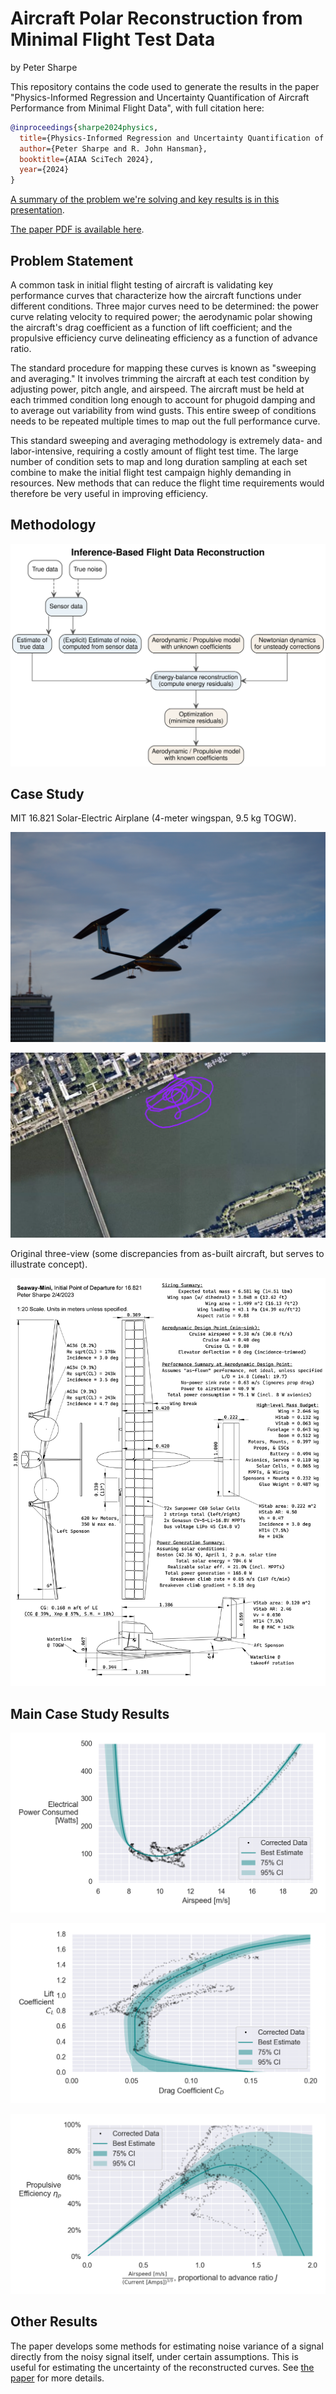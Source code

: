 # Aircraft Polar Reconstruction from Minimal Flight Test Data

by Peter Sharpe

This repository contains the code used to generate the results in the paper "Physics-Informed Regression and Uncertainty Quantification of Aircraft Performance from Minimal Flight Data", with full citation here:

```bibtex
@inproceedings{sharpe2024physics,
  title={Physics-Informed Regression and Uncertainty Quantification of Aircraft Performance from Minimal Flight Data},
  author={Peter Sharpe and R. John Hansman},
  booktitle={AIAA SciTech 2024},
  year={2024}
}
```

[A summary of the problem we're solving and key results is in this presentation](./presentation/Physics-Informed%20Regression%20of%20Aircraft%20Performance%20from%20Minimal%20Flight%20Data.pptx).

[The paper PDF is available here](./out/main.pdf).

## Problem Statement

A common task in initial flight testing of aircraft is validating key performance curves that characterize how the aircraft functions under different conditions. Three major curves need to be determined: the power curve relating velocity to required power; the aerodynamic polar showing the aircraft's drag coefficient as a function of lift coefficient; and the propulsive efficiency curve delineating efficiency as a function of advance ratio.

The standard procedure for mapping these curves is known as "sweeping and averaging." It involves trimming the aircraft at each test condition by adjusting power, pitch angle, and airspeed. The aircraft must be held at each trimmed condition long enough to account for phugoid damping and to average out variability from wind gusts. This entire sweep of conditions needs to be repeated multiple times to map out the full performance curve.

This standard sweeping and averaging methodology is extremely data- and labor-intensive, requiring a costly amount of flight test time. The large number of condition sets to map and long duration sampling at each set combine to make the initial flight test campaign highly demanding in resources. New methods that can reduce the flight time requirements would therefore be very useful in improving efficiency.

## Methodology

![methodology](./figures/diagram_inference_based_flight_reconstruction.svg)

## Case Study

MIT 16.821 Solar-Electric Airplane (4-meter wingspan, 9.5 kg TOGW).

![Seaway](assets/Flight1_02549.JPG)

![map](assets/flight3-circuit.png)

Original three-view (some discrepancies from as-built aircraft, but serves to illustrate concept).

![threeview](assets/seaway_mini_packet_Page_1.png)

## Main Case Study Results

![powercurve](./figures/power_curve_with_physics.png)

![aero](./figures/aerodynamic_polar_with_physics.png)

![prop](./figures/propeller_polar_with_physics.png)

## Other Results

The paper develops some methods for estimating noise variance of a signal directly from the noisy signal itself, under certain assumptions. This is useful for estimating the uncertainty of the reconstructed curves. See [the paper](./out/main.pdf) for more details.